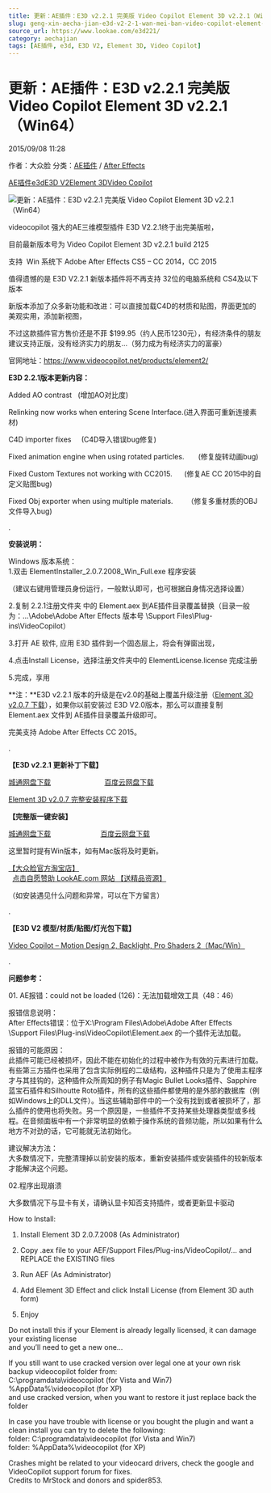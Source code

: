 ```yaml
---
title: 更新：AE插件：E3D v2.2.1 完美版 Video Copilot Element 3D v2.2.1（Win64）
slug: geng-xin-aecha-jian-e3d-v2-2-1-wan-mei-ban-video-copilot-element-3d-v2-2-1-win64
source_url: https://www.lookae.com/e3d221/
category: aechajian
tags: [AE插件, e3d, E3D V2, Element 3D, Video Copilot]
---
```

# 更新：AE插件：E3D v2.2.1 完美版 Video Copilot Element 3D v2.2.1（Win64）

2015/09/08 11:28

作者：大众脸
分类：[AE插件](https://www.lookae.com/after-effects/aechajian/) / [After Effects](https://www.lookae.com/after-effects/)

[AE插件](https://www.lookae.com/tag/ae%e6%8f%92%e4%bb%b6/)[e3d](https://www.lookae.com/tag/e3d/)[E3D V2](https://www.lookae.com/tag/e3d-v2/)[Element 3D](https://www.lookae.com/tag/element-3d/)[Video Copilot](https://www.lookae.com/tag/video-copilot/)

![更新：AE插件：E3D v2.2.1 完美版 Video Copilot Element 3D v2.2.1（Win64）](https://www.lookae.com/wp-content/uploads/2015/06/E3D22.jpg "更新：AE插件：E3D v2.2.1 完美版 Video Copilot Element 3D v2.2.1（Win64）-LookAE.com")

videocopilot 强大的AE三维模型插件 E3D V2.2.1终于出完美版啦，

目前最新版本号为 Video Copilot Element 3D v2.2.1 build 2125

支持  Win 系统下 Adobe After Effects CS5 – CC 2014，CC 2015

值得遗憾的是 E3D V2.2.1 新版本插件将不再支持 32位的电脑系统和 CS4及以下版本

新版本添加了众多新功能和改进：可以直接加载C4D的材质和贴图，界面更加的美观实用，添加新视图，

不过这款插件官方售价还是不菲 $199.95（约人民币1230元），有经济条件的朋友建议支持正版，没有经济实力的朋友…（努力成为有经济实力的富豪）

官网地址：https://www.videocopilot.net/products/element2/

**E3D 2.2.1版本更新内容：**

Added AO contrast   (增加AO对比度)

Relinking now works when entering Scene Interface.(进入界面可重新连接素材)

C4D importer fixes     (C4D导入错误bug修复)

Fixed animation engine when using rotated particles.       (修复旋转动画bug)

Fixed Custom Textures not working with CC2015.      (修复AE CC 2015中的自定义贴图bug)

Fixed Obj exporter when using multiple materials.       （修复多重材质的OBJ文件导入bug)

.

**安装说明：**

Windows 版本系统：  
1.双击 ElementInstaller\_2.0.7.2008\_Win\_Full.exe 程序安装

（建议右键用管理员身份运行，一般默认即可，也可根据自身情况选择设置）

2.复制 2.2.1注册文件夹 中的 Element.aex 到AE插件目录覆盖替换（目录一般为：…\Adobe\Adobe After Effects 版本号 \Support Files\Plug-ins\VideoCopilot）

3.打开 AE 软件, 应用 E3D 插件到一个固态层上，将会有弹窗出现，

4.点击Install License，选择注册文件夹中的 ElementLicense.license 完成注册

5.完成，享用

**注：**E3D v2.2.1 版本的升级是在v2.0的基础上覆盖升级注册（[Element 3D v2.0.7 下载](https://www.lookae.com/e3dv2full/)），如果你以前安装过 E3D V2.0版本，那么可以直接复制 Element.aex 文件到 AE插件目录覆盖升级即可。

完美支持 Adobe After Effects CC 2015。

.

**【E3D v2.2.1 更新补丁下载】**

[城通网盘下载](https://www.400gb.com/file/117147704)                           [百度云网盘下载](https://pan.baidu.com/s/1c0FI9yC)

[Element 3D v2.0.7 完整安装程序下载](https://www.lookae.com/e3dv2full/)

**【完整版一键安装】**

[城通网盘下载](https://www.400gb.com/file/117155195)                         [百度云网盘下载](https://pan.baidu.com/s/1qWQjyiw)

这里暂时提有Win版本，如有Mac版将及时更新。

[【大众脸官方淘宝店】](https://lookae.taobao.com/)                [点击自愿赞助 LookAE.com 网站 【送精品资源】](https://www.lookae.com/sponsor/)

（如安装遇见什么问题和异常，可以在下方留言）

.

**【E3D V2 模型/材质/贴图/灯光包下载】**

[Video Copilot – Motion Design 2, Backlight, Pro Shaders 2（Mac/Win）](https://www.lookae.com/e3dv2mx/)

.

**问题参考：**

01. AE报错：could not be loaded (126)：无法加载增效工具（48：46）

报错信息说明：  
After Effects错误：位于X:\Program Files\Adobe\Adobe After Effects \Support Files\Plug-ins\VideoCopilot\Element.aex 的一个插件无法加载。

报错的可能原因：  
此插件可能已经被损坏，因此不能在初始化的过程中被作为有效的元素进行加载。有些第三方插件也采用了包含实际例程的二级结构，这种插件只是为了使用主程序才与其挂钩的，这种插件众所周知的例子有Magic Bullet Looks插件、Sapphire蓝宝石插件和Silhoutte Roto插件，所有的这些插件都使用的是外部的数据库（例如Windows上的DLL文件）。当这些辅助部件中的一个没有找到或者被损坏了，那么插件的使用也将失败。另一个原因是，一些插件不支持某些处理器类型或多线程。在音频面板中有一个非常明显的依赖于操作系统的音频功能，所以如果有什么地方不对劲的话，它可能就无法初始化。

建议解决方法：  
大多数情况下，完整清理掉以前安装的版本，重新安装插件或安装插件的较新版本才能解决这个问题。

02.程序出现崩溃

大多数情况下与显卡有关，请确认显卡知否支持插件，或者更新显卡驱动

How to Install:  
1. Install Element 3D 2.0.7.2008 (As Administrator)

2. Copy .aex file to your AEF/Support Files/Plug-ins/VideoCopilot/… and REPLACE the EXISTING files

3. Run AEF (As Administrator)

4. Add Element 3D Effect and click Install License (from Element 3D auth form)

5. Enjoy

Do not install this if your Element is already legally licensed, it can damage your existing license  
and you’ll need to get a new one…

If you still want to use cracked version over legal one at your own risk backup videocopilot folder from:  
C:\programdata\videocopilot (for Vista and Win7)  
%AppData%\videocopilot (for XP)  
and use cracked version, when you want to restore it just replace back the folder

In case you have trouble with license or you bought the plugin and want a clean install you can try to delete the following:  
folder: C:\programdata\videocopilot (for Vista and Win7)  
folder: %AppData%\videocopilot (for XP)

Crashes might be related to your videocard drivers, check the google and VideoCopilot support forum for fixes.  
Credits to MrStock and donors and spider853.
